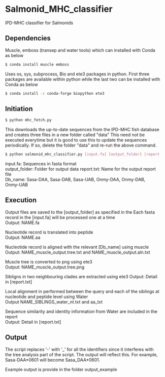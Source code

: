 # Salmonid_MHC_classifier
IPD-MHC classifier for Salmonids


## Dependencies
Muscle, emboss (transep and water tools) which can installed with Conda as below
```bash
$ conda install muscle emboss
```

Uses os, sys, subprocess, Bio and ete3 packages in python.
First three packages are available within python while the last two can be installed with Conda as below
```bash
$ conda install -c conda-forge biopython ete3 
```


## Initiation
```bash
$ python mhc_fetch.py
```
This downloads the up-to-date sequences from the IPD-MHC fish database and creates three files in a new folder called "data"
This need not be executed everytime but it is good to use this to update the sequences periodically. If so, delete the folder "data" and re-run the above command.

```bash
$ python salmonid_mhc_classifier.py [input.fa] [output_folder] [report.txt] [Db_name]
```  

input.fa: Sequences in fasta format  
output_folder: Folder for output data
report.txt: Name for the output report file  
Db_name: Sasa-DAA, Sasa-DAB, Sasa-UAB, Onmy-DAA, Onmy-DAB, Onmy-UAB  

## Execution
Output files are saved to the [output_folder] as specified in the 
Each fasta record in the [input.fa] will be processed one at a time  
  Output: NAME.fa  
  
Nucleotide record is translated into peptide  
  Output: NAME.aa  
  
Nucleotide record is aligned with the relevant [Db_name] using muscle  
  Output: NAME_muscle_output.tree.txt and NAME_muscle_output.aln.txt  
  
Muscle tree is converted to png using ete3  
  Output: NAME_muscle_output.tree.png  
  
Sibligns in two neighbouring clades are extracted using ete3
  Output: Detail in [report.txt]  
  
Local alignment in performed between the query and each of the siblings at nucleotide and peptide level using Water  
  Output NAME_SIBLINGS_water_nt.txt and aa_txt  
  
Sequence similarity and identity information from Water are included in the report  
  Output: Detail in [report.txt]  
  
## Output
The script replaces '-' with '\_' for all the identifiers since it interferes with the tree analysis part of the script.
The output will reflect this. For example, Sasa-DAA\*0601 will become Sasa_DAA*0601. 

Example output is provide in the folder output_example
